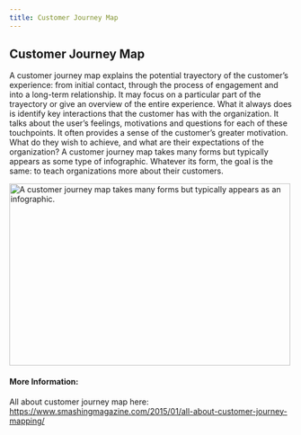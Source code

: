 ```yaml
---
title: Customer Journey Map
---
```


## Customer Journey Map

A customer journey map explains the potential trayectory of the customer’s experience: from initial contact, through the process of engagement and into a long-term relationship.
It may focus on a particular part of the trayectory or give an overview of the entire experience. What it always does is identify key interactions that the customer has with the organization. It talks about the user’s feelings, motivations and questions for each of these touchpoints.
It often provides a sense of the customer’s greater motivation. What do they wish to achieve, and what are their expectations of the organization?
A customer journey map takes many forms but typically appears as some type of infographic. Whatever its form, the goal is the same: to teach organizations more about their customers.

<img src="https://www.smashingmagazine.com/wp-content/uploads/2014/12/1-broadband-provider-journey-opt.jpg" alt="A customer journey map takes many forms but typically appears as an infographic." width="500" height="324">

#### More Information:

All about customer journey map here: https://www.smashingmagazine.com/2015/01/all-about-customer-journey-mapping/
